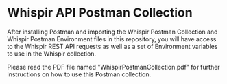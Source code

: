 # Whispir API Postman Collection

After installing Postman and importing the Whispir Postman Collection and Whispir Postman Environment files in this repository, you will have access to the Whispir REST API requests as well as a set of Environment variables to use in the Whispir collection.

Please read the PDF file named "WhispirPostmanCollection.pdf" for further instructions on how to use this Postman collection.
